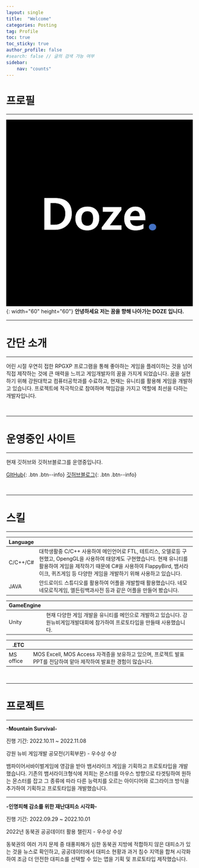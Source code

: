 ```yaml
---
layout: single
title:  "Welcome"
categories: Posting
tag: Profile
toc: true 
toc_sticky: true 
author_profile: false
#search: false // 글의 검색 가능 여부
sidebar:
    nav: "counts"
---
```


# 프로필
---

![profile](../images/2023-02-14-first/profile.png){: width="60" height="60"} **안녕하세요 저는 꿈을 향해 나아가는 DOZE 입니다.**




---
# 간단 소개
---

어린 시절 우연히 접한 RPGXP 프로그램을 통해 좋아하는 게임을 플레이하는 것을 넘어 직접 제작하는 것에 큰  매력을 느끼고 게임개발자의 꿈을 가지게 되었습니다. 꿈을 실현하기 위해 강원대학교 컴퓨터공학과를 수료하고, 현재는 유니티를 활용해 게임을 개발하고 있습니다. 프로젝트에 적극적으로 참여하며 책임감을 가지고 역할에 최선을 다하는 개발자입니다.



<br/>

---
# 운영중인 사이트
---

현재 깃허브와 깃허브블로그를 운영중입니다.

 [GItHub](https://github.com/DozeKR){: .btn .btn--info}   			[깃허브블로그](https://dozekr.github.io/){: .btn .btn--info} 



<br/>

---
# 스킬
---

|Language||
|---|---|
|C/C++/C#|대학생활중 C/C++ 사용하여 메인언어로 FTL, 테트리스, 오델로등 구현했고, OpengGL을 사용하여 태양계도 구현했습니다. 현재 유니티를 활용하여 게임을 제작하기 때문에 C#을 사용하여 FlappyBird, 뱀서라이크, 퀴즈게임 등 다양한 게임을 개발하기 위해 사용하고 있습니다.|
|JAVA|안드로이드 스튜디오를 활용하여 어플을 개발할때 활용했습니다. 네모네모로직게임, 엘든링백과사전 등과 같은 어플을 만들어 봤습니다.|

|GameEngine||
|---|---|
|Unity|현재 다양한 게임 개발을 유니티를 메인으로 개발하고 있습니다. 강원뉴비게임개발대회에 참가하여 프로토타입을 만들때 사용했습니다.|



|.ETC||
|---|---|
|MS office|MOS Excell, MOS Access 자격증을 보유하고 있으며, 프로젝트 발표 PPT를 전담하여 맡아 제작하여 발표한 경험이 많습니다.|



<br/>

---
# 프로젝트 
---

**-Mountain Survival-**

진행 기간: 2022.10.11 ~ 2022.11.08

강원 뉴비 게임개발 공모전(기획부문) - 우수상 수상

뱀파이어서바이벌게임에 영감을 받아 뱀서라이크 게임을 기획하고 프로토타입을 개발했습니다. 기존의 뱀서라이크형식에 저희는 몬스터를 마우스 방향으로 타겟팅하여 원하는 몬스터를 잡고 그 종류에 따라 다른 능력치를 오르는 아이디어와 로그라이크 방식을 추가하여 기획하고 프로토타입을 개발했습니다.


---
**-인명피해 감소를 위한 재난대피소 시각화-**

진행 기간: 2022.09.29 ~ 2022.10.01

2022년 동북권 공공데이터 활용 챌린지 - 우수상 수상

동북권의 여러 가지 문제 중 태풍피해가 심한 동북권 지방에 적합하지 않은 대피소가 있는 것을 뉴스로 확인하고, 공공데이터에서 대피소 현황과 과거 침수 지역을 합쳐 시각화하여 조금 더 안전한 대피소를 선택할 수 있는 앱을 기획 및 프로토타입 제작했습니다. 


<br/>

